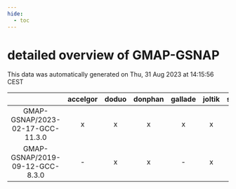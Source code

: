 ```yaml
---
hide:
  - toc
---
```


detailed overview of GMAP-GSNAP
===============================


This data was automatically generated on Thu, 31 Aug 2023 at 14:15:56 CEST  

| |accelgor|doduo|donphan|gallade|joltik|skitty|swalot|victini|
| :---: | :---: | :---: | :---: | :---: | :---: | :---: | :---: | :---: |
|GMAP-GSNAP/2023-02-17-GCC-11.3.0|x|x|x|x|x|x|x|x|
|GMAP-GSNAP/2019-09-12-GCC-8.3.0|-|x|x|-|x|-|-|-|
